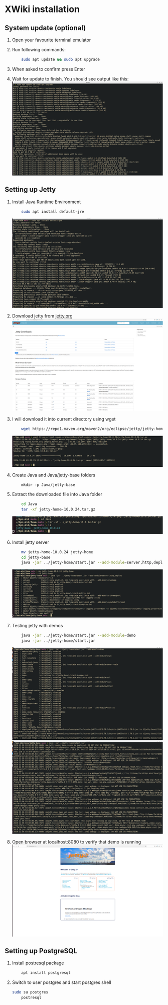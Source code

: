 # XWiki installation
## System update (optional)
1. Open your favourite terminal emulator

2. Run following commands:
    ```sh
        sudo apt update && sudo apt upgrade
    ```

3. When asked to confirm press Enter

4. Wait for update to finish. You should see output like this:
    ![System update](system-update.png)

## Setting up Jetty
1. Install Java Runtime Environment
    ```sh
        sudo apt install default-jre
    ```
    ![JRE installation](install-jre.png)

2. Download jetty from [jetty.org](https://jetty.org/download.html)
    ![jetty website](jetty-website.png)

3. I will download it into current directory using wget
    ```sh
        wget https://repo1.maven.org/maven2/org/eclipse/jetty/jetty-home/10.0.24/jetty-home-10.0.24.tar.gz
    ```
    ![wget jetty](download-jetty.png)

4. Create Java and Java/jetty-base folders
    ```
        mkdir -p Java/jetty-base
    ```

5. Extract the downloaded file into Java folder
    ```sh
        cd Java
        tar -xf jetty-home-10.0.24.tar.gz
    ```
    ![Extract jetty](extract-jetty.png)

6. Install jetty server
    ```sh
        mv jetty-home-10.0.24 jetty-home
        cd jetty-base
        java -jar ../jetty-home/start.jar --add-module=server,http,deploy
    ```
    ![Install jetty](install-jetty.png)

7. Testing jetty with demos
    ```sh
        java -jar ../jetty-home/start.jar --add-module=demo
        java -jar ../jetty-home/start.jar
    ```
    ![Test jetty](test-jetty-demo.png)
    ![Test jetty](test-jetty-start.png)

8. Open browser at localhost:8080 to verify that demo is running
    ![Jetty at localhost](jetty-running.png)

## Setting up PostgreSQL
1. Install postresql package
    ```sh
        apt install postgresql
    ```

2. Switch to user postgres and start postgres shell
    ```sh
	sudo su postgres
        postresql
    ```
